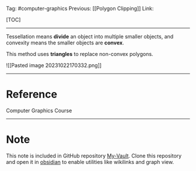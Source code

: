 Tag: #computer-graphics 
Previous: [[Polygon Clipping]]
Link: 

[TOC]

---

Tessellation means **divide** an object into multiple smaller objects, and convexity means the smaller objects are **convex**.

This method uses **triangles** to replace non-convex polygons.

![[Pasted image 20231022170332.png]]

---

# Reference

Computer Graphics Course

---

# Note

This note is included in GitHub repository [My-Vault](https://github.com/LittleD3092/My-Vault.git). Clone this repository and open it in [obsidian](https://obsidian.md/) to enable utilities like wikilinks and graph view.